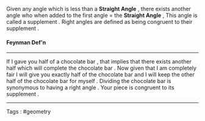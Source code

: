 Given any angle which is less than a **Straight Angle** , there exists another angle who when added to the first angle = the **Straight Angle** , This angle is called a supplement . Right angles are defined as being congruent to their supplement . 

#### **Feynman Def'n** 
___
If I gave you half of a chocolate bar , that implies that there exists another half which will complete the chocolate bar . Now given that I am completely fair I will give you exactly half of the chocolate bar and I will keep the other half of the chocolate bar for myself . Dividing the chocolate bar is synonymous to having a right angle . Your piece is congruent to its supplement . 


___
Tags : #geometry 